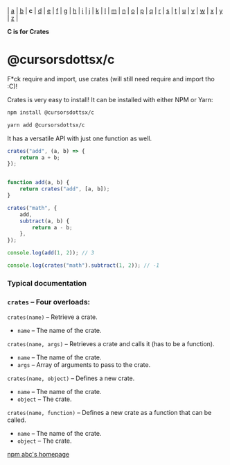 | [a](https://www.npmjs.com/package/@cursorsdottsx/a)
| [b](https://www.npmjs.com/package/@cursorsdottsx/b)
| **c**
| [d](https://www.npmjs.com/package/@cursorsdottsx/d)
| [e](https://www.npmjs.com/package/@cursorsdottsx/e)
| [f](https://www.npmjs.com/package/@cursorsdottsx/f)
| [g](https://www.npmjs.com/package/@cursorsdottsx/g)
| [h](https://www.npmjs.com/package/@cursorsdottsx/h)
| [i](https://www.npmjs.com/package/@cursorsdottsx/i)
| [j](https://www.npmjs.com/package/@cursorsdottsx/j)
| [k](https://www.npmjs.com/package/@cursorsdottsx/k)
| [l](https://www.npmjs.com/package/@cursorsdottsx/l)
| [m](https://www.npmjs.com/package/@cursorsdottsx/m)
| [n](https://www.npmjs.com/package/@cursorsdottsx/n)
| [o](https://www.npmjs.com/package/@cursorsdottsx/o)
| [p](https://www.npmjs.com/package/@cursorsdottsx/p)
| [q](https://www.npmjs.com/package/@cursorsdottsx/q)
| [r](https://www.npmjs.com/package/@cursorsdottsx/r)
| [s](https://www.npmjs.com/package/@cursorsdottsx/s)
| [t](https://www.npmjs.com/package/@cursorsdottsx/t)
| [u](https://www.npmjs.com/package/@cursorsdottsx/u)
| [v](https://www.npmjs.com/package/@cursorsdottsx/v)
| [w](https://www.npmjs.com/package/@cursorsdottsx/w)
| [x](https://www.npmjs.com/package/@cursorsdottsx/x)
| [y](https://www.npmjs.com/package/@cursorsdottsx/y)
| [z](https://www.npmjs.com/package/@cursorsdottsx/z)
|

**C is for Crates**

# @cursorsdottsx/c

F*ck require and import, use crates (will still need require and import tho :C)!

Crates is very easy to install! It can be installed with either NPM or Yarn:

```bash
npm install @cursorsdottsx/c
```

```bash
yarn add @cursorsdottsx/c
```

It has a versatile API with just one function as well.

```js
crates("add", (a, b) => {
	return a + b;
});


function add(a, b) {
	return crates("add", [a, b]);
}

crates("math", {
	add,
	subtract(a, b) {
		return a - b;
	},
});

console.log(add(1, 2)); // 3

console.log(crates("math").subtract(1, 2)); // -1
```

### Typical documentation

### `crates` – Four overloads:

`crates(name)` – Retrieve a crate.
- `name` – The name of the crate.

`crates(name, args)` – Retrieves a crate and calls it (has to be a function).
- `name` – The name of the crate.
- `args` – Array of arguments to pass to the crate.

`crates(name, object)` – Defines a new crate.
- `name` – The name of the crate.
- `object` – The crate.

`crates(name, function)` – Defines a new crate as a function that can be called.
- `name` – The name of the crate.
- `object` – The crate.

[npm abc's homepage](https://codepen.io/cursorsdottsx/full/KKWNRaY)
